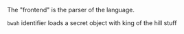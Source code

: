 The "frontend" is the parser of the language.

`bwah` identifier loads a secret object with king of the hill stuff
